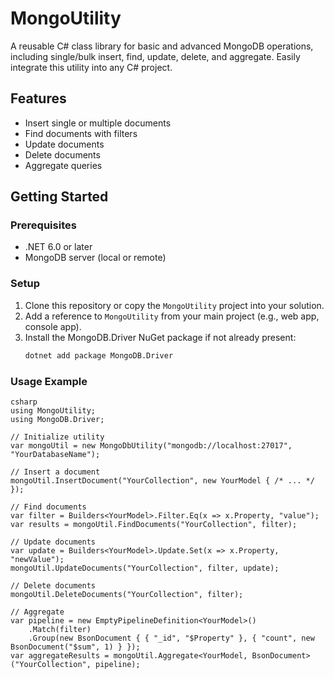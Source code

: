 # MongoUtility

A reusable C# class library for basic and advanced MongoDB operations, including single/bulk insert, find, update, delete, and aggregate. Easily integrate this utility into any C# project.

## Features
- Insert single or multiple documents
- Find documents with filters
- Update documents
- Delete documents
- Aggregate queries

## Getting Started

### Prerequisites
- .NET 6.0 or later
- MongoDB server (local or remote)

### Setup
1. Clone this repository or copy the `MongoUtility` project into your solution.
2. Add a reference to `MongoUtility` from your main project (e.g., web app, console app).
3. Install the MongoDB.Driver NuGet package if not already present:
   ```sh
   dotnet add package MongoDB.Driver
   ```

### Usage Example
```
csharp
using MongoUtility;
using MongoDB.Driver;

// Initialize utility
var mongoUtil = new MongoDbUtility("mongodb://localhost:27017", "YourDatabaseName");

// Insert a document
mongoUtil.InsertDocument("YourCollection", new YourModel { /* ... */ });

// Find documents
var filter = Builders<YourModel>.Filter.Eq(x => x.Property, "value");
var results = mongoUtil.FindDocuments("YourCollection", filter);

// Update documents
var update = Builders<YourModel>.Update.Set(x => x.Property, "newValue");
mongoUtil.UpdateDocuments("YourCollection", filter, update);

// Delete documents
mongoUtil.DeleteDocuments("YourCollection", filter);

// Aggregate
var pipeline = new EmptyPipelineDefinition<YourModel>()
    .Match(filter)
    .Group(new BsonDocument { { "_id", "$Property" }, { "count", new BsonDocument("$sum", 1) } });
var aggregateResults = mongoUtil.Aggregate<YourModel, BsonDocument>("YourCollection", pipeline);
```

